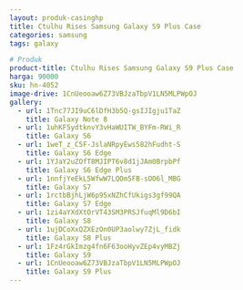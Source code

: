 ```yaml
---
layout: produk-casinghp
title: Ctulhu Rises Samsung Galaxy S9 Plus Case
categories: samsung
tags: galaxy

# Produk
product-title: Ctulhu Rises Samsung Galaxy S9 Plus Case
harga: 90000
sku: hn-4052
image-drive: 1CnUeooaw6Z73VBJzaTbpV1LN5MLPWpOJ
gallery:
  - url: 1Tnc77JI9uC6lDfH3b5Q-gsIJIgju1TaZ
    title: Galaxy Note 8
  - url: 1uhKF5ydtknvY3vHaWUITW_BYFm-RWi_R
    title: Galaxy S6
  - url: 1weT_z_C5F-JslaNRpyEws582hFudht-S
    title: Galaxy S6 Edge
  - url: 1YJaY2uZOfT8MJIPT6v8d1jJAm0BrpbPf
    title: Galaxy S6 Edge Plus
  - url: 1nnfjYeEkL5WfwW7LQOm5FB-sOO6l_MBG
    title: Galaxy S7
  - url: 1rctbBjhLjW6p95xNZhCfUkigs3gf99QA
    title: Galaxy S7 Edge
  - url: 1zi4aYXdXtOrVT43SM3PRSJfuqMl9D6bI
    title: Galaxy S8
  - url: 1ujDCoXxQZXEzOn0UP3aolwy7ZjL_fidk
    title: Galaxy S8 Plus
  - url: 1Fz4rGkImzg4fn6F63ooHyvZEp4vyMBZj
    title: Galaxy S9
  - url: 1CnUeooaw6Z73VBJzaTbpV1LN5MLPWpOJ
    title: Galaxy S9 Plus
---
```


